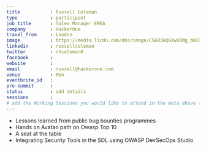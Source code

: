 ```yaml
---
title           : Russell Coleman
type            : participant
job_title       : Sales Manager EMEA
company         : HackerOne
travel_from     : London
image           : https://media.licdn.com/dms/image/C5603AQGXwUDMg_bNIQ/profile-displayphoto-shrink_200_200/0?e=1533772800&v=beta&t=_1MnVrb5crsCDbEO2Rn2QfERBjN6w8SrHsC38lOYrfo
linkedin        : russellcoleman
twitter         : rhcoleman8
facebook        :
website         :
email           : russell@hackerone.com
venue           : Mon
eventbrite_id   :
pre-summit      :
status          : add details
sessions        :
# add the Working Sessions you would like to attend in the meta above (use the session's title) e.g. sessions (one per line): -Security Playbooks Diagrams -Hackathon Daily Sessions
---
```

- Lessons learned from public bug bounties programmes
- Hands on Avatao path on Owasp Top 10
- A seat at the table
- Integrating Security Tools in the SDL using OWASP DevSecOps Studio

<!-- put more details about participant here -->
